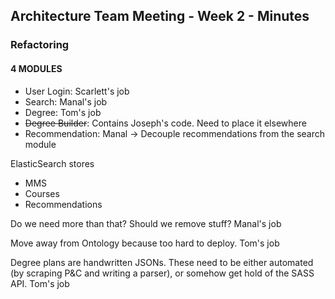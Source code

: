 ## Architecture Team Meeting - Week 2 - Minutes

### Refactoring

#### 4 MODULES

* User Login: Scarlett's job
* Search: Manal's job
* Degree: Tom's job
* ~~Degree Builder~~: Contains Joseph's code. Need to place it elsewhere
* Recommendation: Manal -> Decouple recommendations from the search module



ElasticSearch stores

* MMS
* Courses
* Recommendations

Do we need more than that? Should we remove stuff? Manal's job

Move away from Ontology because too hard to deploy. Tom's job

Degree plans are handwritten JSONs. These need to be either automated (by scraping P&C and writing a parser), or somehow get hold of the SASS API. Tom's job
